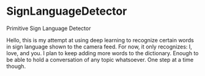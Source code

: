# SignLanguageDetector

Primitive Sign Language Detector

Hello, this is my attempt at using deep learning to recognize certain words in sign language shown to the camera feed. For now, it only recognizes: I, love, and you. I plan to keep adding more words to the dictionary. Enough to be able to hold a conversation of any topic whatsoever. One step at a time though.
